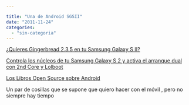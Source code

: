 ```yaml
---

title: "Una de Android SGSII"
date: "2011-11-24"
categories: 
  - "sin-categoria"
---
```


[¿Quieres Gingerbread 2.3.5 en tu Samsung Galaxy S II?](https://www.elandroidelibre.com/2011/11/%c2%bfquieres-gingerbread-2-3-5-en-tu-samsung-galaxy-s-ii.html)

[Controla los núcleos de tu Samsung Galaxy S 2 y activa el arranque dual con 2nd Core y Lolboot](https://www.elandroidelibre.com/2011/11/controla-los-nucleos-de-tu-samsung-galaxy-s-2-y-activa-el-arranque-dual-con-2nd-core-y-lolboot.html)

[Los Libros Open Source sobre Android](https://www.elandroidelibre.com/2011/11/los-libros-open-source-sobre-android.html)

Un par de cosillas que se supone que quiero hacer con el móvil , pero no siempre hay tiempo
